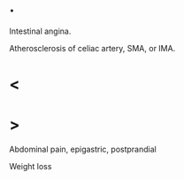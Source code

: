 # .

Intestinal angina.

Atherosclerosis of celiac artery, SMA, or IMA.

# <

# >

Abdominal pain, epigastric, postprandial

Weight loss
